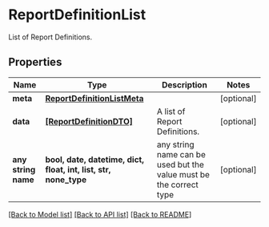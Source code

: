 # ReportDefinitionList

List of Report Definitions.

## Properties
Name | Type | Description | Notes
------------ | ------------- | ------------- | -------------
**meta** | [**ReportDefinitionListMeta**](ReportDefinitionListMeta.md) |  | [optional] 
**data** | [**[ReportDefinitionDTO]**](ReportDefinitionDTO.md) | A list of Report Definitions. | [optional] 
**any string name** | **bool, date, datetime, dict, float, int, list, str, none_type** | any string name can be used but the value must be the correct type | [optional]

[[Back to Model list]](../README.md#documentation-for-models) [[Back to API list]](../README.md#documentation-for-api-endpoints) [[Back to README]](../README.md)


